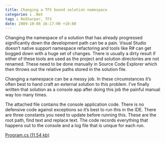 ```yaml
---
title: Changing a TFS bound solution namespace
categories : .Net
tags : ReSharper, TFS
date: 2009-10-06 16:17:00 +10:00
---
```


Changing the namespace of a solution that has already progressed significantly down the development path can be a pain. Visual Studio doesn&rsquo;t native support namespace refactoring and tools like R# can get bogged down with a huge set of changes. There is usually a dirty result if either of these tools are used as the project and solution directories are not renamed. These need to be done manually in Source Code Explorer which then throws out the relative paths stored in the solution file.

Changing a namespace can be a messy job. In these circumstances it&rsquo;s often best to hand craft an external solution to this problem. I&rsquo;ve finally written that solution as a console app after doing this job the painful manual way too many times.

The attached file contains the console application code. There is no defensive code against exceptions so it&rsquo;s best to run this in the IDE. There are three constants you need to update before running this. These are the root path, find text and replace text. The code records everything that happens out to the console and a log file that is unique for each run.

[Program.cs (11.54 kb)][0]

[0]: /files/2009%2f10%2fProgram.cs
